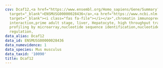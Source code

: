 ```yaml
---
csv: Dcaf12,<a href="https://www.ensembl.org/Homo_sapiens/Gene/Summary?db=core;g=ENSMUSG00000028436"
  target="_blank">ENSMUSG00000028436</a>,<a href="https://www.ncbi.nlm.nih.gov/pubmed/23834426"
  target="_blank"><i class="fas fa-file"></i></a>",chromatin immunoprecipitation assay,direct
  interaction,prime adult stage, liver, Hepatocyte, high throughput transcription
  profiling by microarray,nucleotide sequence identification,nucleotide sequence identification,transcriptional
  regulation,
data_alias: Dcaf12
data_id: ENSMUSG00000028436
data_numevidence: 1
data_species: Mus musculus
data_taxid: '10090'
title: Dcaf12
---
```

